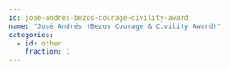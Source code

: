 ```yaml
---
id: jose-andres-bezos-courage-civility-award
name: "José Andrés (Bezos Courage & Civility Award)"
categories:
  - id: other
    fraction: 1
--- 
```

